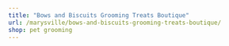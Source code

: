```yaml
---
title: "Bows and Biscuits Grooming Treats Boutique"
url: /marysville/bows-and-biscuits-grooming-treats-boutique/
shop: pet grooming
---
```

